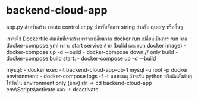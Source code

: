 # backend-cloud-app
app.py สำหรับสร้าง route
controller.py สำหรับจัดการ string สำหรับ query หรืออื่นๆ

เราจะใช้ Dockerfile อันเดิมที่เราสร้าง
เราจะเปลี่ยนจาก docker run เปลี่ยนเป็นการ run จาก docker-compose.yml
เราจะ start service ด้วย (bulid และ run docker image)
    - docker-compose up -d --build
    - docker-compose down
    // only build
    - docker-compose build
start:
    - docker-compose up -d --build

mysql:
    - docker exec -it backend-cloud-app-db-1 mysql -u root -p
docker environment:
    - docker-compose logs -f -t
หมายเหตุ ถ้าจะรัน python หรือติดตั้งต่างๆ ให้รันใน environment only (env)
เข้า ->  cd backend-cloud-app 
        env\Scripts\activate
ออก ->  deactivate